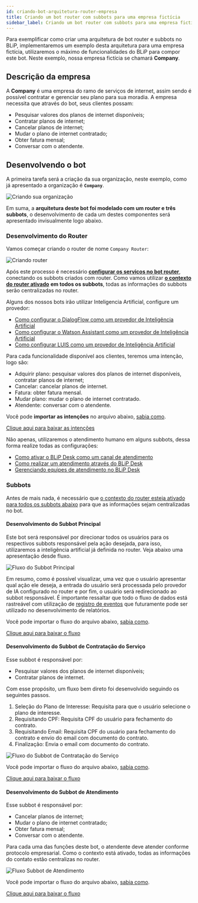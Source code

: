 ```yaml
---
id: criando-bot-arquitetura-router-empresa
title: Criando um bot router com subbots para uma empresa fictícia
sidebar_label: Criando um bot router com subbots para uma empresa fictícia
---
```


Para exemplificar como criar uma arquitetura de bot router e subbots no BLiP, implementaremos um exemplo desta arquitetura para uma empresa fictícia, utilizaremos o máximo de funcionalidades do BLiP para compor este bot. Neste exemplo, nossa empresa fictícia se chamará **Company**.

## Descrição da empresa

A **Company** é uma empresa do ramo de serviços de internet, assim sendo é possível contratar e gerenciar seu plano para sua moradia. A empresa necessita que através do bot, seus clientes possam:

* Pesquisar valores dos planos de internet disponíveis;
* Contratar planos de internet;
* Cancelar planos de internet;
* Mudar o plano de internet contratado;
* Obter fatura mensal;
* Conversar com o atendente.

## Desenvolvendo o bot

A primeira tarefa será a criação da sua organização, neste exemplo, como já apresentado a organização é **`Company`**.

![Criando sua organização](/img/router/criando-bot-arquitetura-router-empresa-1.png)
<br>

Em suma, a **arquitetura deste bot foi modelado com um router e três subbots**, o desenvolvimento de cada um destes componentes será apresentado invisualmente logo abaixo.

### Desenvolvimento do Router
Vamos começar criando o router de nome `Company Router`:

![Criando router](/img/router/criando-bot-arquitetura-router-empresa-2.png)

Após este processo é necessário [**configurar os serviços no bot router**](criando-bot-com-3-subbots#passo-5-configurando-os-servicos-no-bot-router), conectando os subbots criados com router. Como vamos utilizar [**o contexto do router ativado**](recuperando-infomacoes-contatos-subbots#contexto-do-roteador-ativado) **em todos os subbots**, todas as informações do subbots serão centralizadas no router. 

Alguns dos nossos bots irão utilizar Inteligencia Artificial, configure um provedor:

* [Como configurar o DialogFlow como um provedor de Inteligência Artificial](../ai/nlp/como-configurar-dialogflow)
* [Como configurar o Watson Assistant como um provedor de Inteligência Artificial](../ai/nlp/como-configurar-watson)
* [Como configurar LUIS como um provedor de Inteligência Artificial](../ai/nlp/como-configurar-luis)

Para cada funcionalidade disponível aos clientes, teremos uma intenção, logo são: 

* Adquirir plano: pesquisar valores dos planos de internet disponíveis, contratar planos de internet;
* Cancelar: cancelar planos de internet.
* Fatura:  obter fatura mensal.
* Mudar plano: mudar o plano de internet contratado.
* Atendente: conversar com o atendente.

Você pode **importar as intenções** no arquivo abaixo, [sabia como](../nlp/como-exportar-base-conhecimento).

<a href="/img/router/companyrouter-intents.csv" download>Clique aqui para baixar as intenções</a>

Não apenas, utilizaremos o atendimento humano em alguns subbots, dessa forma realize todas as configurações:

* [Como ativar o BLiP Desk como um canal de atendimento](../helpdesk/blipdesk/como-ativar-blip-desk-canal)
* [Como realizar um atendimento através do BLiP Desk](../blipdesk/como-realizar-um-atendimento-atraves-do-blip-desk)
* [Gerenciando equipes de atendimento no BLiP Desk](../helpdesk/blipdesk/gerenciamento-equipes)


### Subbots
Antes de mais nada, é necessário que [o contexto do router esteja ativado para todos os subbots abaixo](recuperando-infomacoes-contatos-subbots#contexto-do-roteador-ativado) para que as informações sejam centralizadas no bot.

#### Desenvolvimento do Subbot Principal 

Este bot será responsável por direcionar todos os usuários para os respectivos subbots responsável pela ação desejada, para isso, utilizaremos a inteligência artificial já definida no router. Veja abaixo uma apresentação desde fluxo.

![Fluxo do Subbot Principal](/img/router/criando-bot-arquitetura-router-empresa-4.png)

Em resumo, como é possível visualizar, uma vez que o usuário apresentar qual ação ele deseja, a entrada do usuário será processada pelo provedor de IA configurado no router e por fim, o usuário será redirecionado ao subbot responsável. É importante ressaltar que todo o fluxo de dados está rastreável com utilização de [registro de eventos](../builder/acao-registro-evento) que futuramente pode ser utilizado no desenvolvimento de relatórios.

Você pode importar o fluxo do arquivo abaixo, [sabia como](../builder/importando-o-fluxo-de-um-bot-no-builder).

<a href="/img/router/company-principal-subbot.json" download>Clique aqui para baixar o fluxo</a>

#### Desenvolvimento do Subbot de Contratação do Serviço

Esse subbot é responsável por:

* Pesquisar valores dos planos de internet disponíveis;
* Contratar planos de internet.

Com esse propósito, um fluxo bem direto foi desenvolvido seguindo os seguintes passos.

1. Seleção do Plano de Interesse: Requisita para que o usuário selecione o plano de interesse.
2. Requisitando CPF: Requisita CPF do usuário para fechamento do contrato.
3. Requisitando Email: Requisita CPF do usuário para fechamento do contrato e envio do email com documento do contrato.
4. Finalização: Envia o email com documento do contrato.

![Fluxo do Subbot de Contratação do Serviço](/img/router/criando-bot-arquitetura-router-empresa-5.png)

Você pode importar o fluxo do arquivo abaixo, [sabia como](../builder/importando-o-fluxo-de-um-bot-no-builder).

<a href="/img/router/company-contratacao-subbot.json" download>Clique aqui para baixar o fluxo</a>


#### Desenvolvimento do Subbot de Atendimento

Esse subbot é responsável por:

* Cancelar planos de internet;
* Mudar o plano de internet contratado;
* Obter fatura mensal;
* Conversar com o atendente.


Para cada uma das funções deste bot, o atendente deve atender conforme protocolo empresarial. Como o contexto está ativado, todas as informações do contato estão centralizas no router.

![Fluxo Subbot de Atendimento](/img/router/criando-bot-arquitetura-router-empresa-6.png)

Você pode importar o fluxo do arquivo abaixo, [sabia como](../builder/importando-o-fluxo-de-um-bot-no-builder).


<a href="/img/router/company-atendimento-subbot.json" download>Clique aqui para baixar o fluxo</a>
